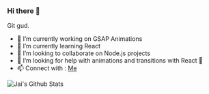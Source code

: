 ### Hi there 👋

Git gud.

- 🔭 I’m currently working on GSAP Animations
- 🌱 I’m currently learning React
- 👯 I’m looking to collaborate on Node.js projects
- 🤔 I’m looking for help with animations and transitions with React 🧐
- 📫 Connect with : [Me](https://www.linkedin.com/in/jaikumxr)

![Jai's Github Stats](https://github-readme-stats.vercel.app/api?username=jaikumxr&bg_color=30,e96443,904e95&title_color=fff&text_color=fff)
